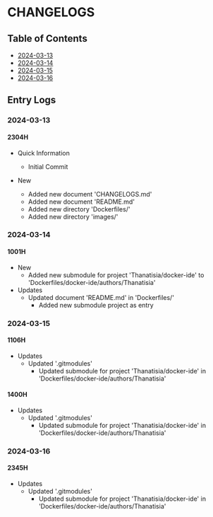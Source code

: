 # CHANGELOGS

## Table of Contents
+ [2024-03-13](#2024-03-13)
+ [2024-03-14](#2024-03-14)
+ [2024-03-15](#2024-03-15)
+ [2024-03-16](#2024-03-16)

## Entry Logs
### 2024-03-13
#### 2304H
- Quick Information
    + Initial Commit

- New
    - Added new document 'CHANGELOGS.md'
    - Added new document 'README.md'
    - Added new directory 'Dockerfiles/'
    - Added new directory 'images/'

### 2024-03-14
#### 1001H
- New
    - Added new submodule for project 'Thanatisia/docker-ide' to 'Dockerfiles/docker-ide/authors/Thanatisia'
- Updates
    - Updated document 'README.md' in 'Dockerfiles/'
        + Added new submodule project as entry

### 2024-03-15
#### 1106H
- Updates
    - Updated '.gitmodules'
        + Updated submodule for project 'Thanatisia/docker-ide' in 'Dockerfiles/docker-ide/authors/Thanatisia'

#### 1400H
- Updates
    - Updated '.gitmodules'
        + Updated submodule for project 'Thanatisia/docker-ide' in 'Dockerfiles/docker-ide/authors/Thanatisia'

### 2024-03-16
#### 2345H
- Updates
    - Updated '.gitmodules'
        + Updated submodule for project 'Thanatisia/docker-ide' in 'Dockerfiles/docker-ide/authors/Thanatisia'

